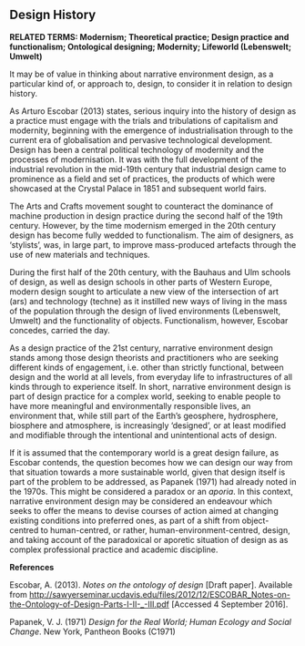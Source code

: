 ## Design History

**RELATED TERMS: Modernism; Theoretical practice; Design practice and functionalism; Ontological designing; Modernity; Lifeworld (Lebenswelt; Umwelt)**

It may be of value in thinking about narrative environment design, as a particular kind of, or approach to, design, to consider it in relation to design history.

As Arturo Escobar (2013) states, serious inquiry into the history of design as a practice must engage with the trials and tribulations of capitalism and modernity, beginning with the emergence of industrialisation through to the current era of globalisation and pervasive technological development. Design has been a central political technology of modernity and the processes of modernisation. It was with the full development of the industrial revolution in the mid-19th century that industrial design came to prominence as a field and set of practices, the products of which were showcased at the Crystal Palace in 1851 and subsequent world fairs.

The Arts and Crafts movement sought to counteract the dominance of machine production in design practice during the second half of the 19th century. However, by the time modernism emerged in the 20th century design has become fully wedded to functionalism. The aim of designers, as ‘stylists’, was, in large part, to improve mass-produced artefacts through the use of new materials and techniques.

During the first half of the 20th century, with the Bauhaus and Ulm schools of design, as well as design schools in other parts of Western Europe, modern design sought to articulate a new view of the intersection of art (ars) and technology (techne) as it instilled new ways of living in the mass of the population through the design of lived environments (Lebenswelt, Umwelt) and the functionality of objects. Functionalism, however, Escobar concedes, carried the day.

As a design practice of the 21st century, narrative environment design stands among those design theorists and practitioners who are seeking different kinds of engagement, i.e. other than strictly functional, between design and the world at all levels, from everyday life to infrastructures of all kinds through to experience itself. In short, narrative environment design is part of design practice for a complex world, seeking to enable people to have more meaningful and environmentally responsible lives, an environment that, while still part of the Earth’s geosphere, hydrosphere, biosphere and atmosphere, is increasingly ‘designed’, or at least modified and modifiable through the intentional and unintentional acts of design.

If it is assumed that the contemporary world is a great design failure, as Escobar contends, the question becomes how we can design our way from that situation towards a more sustainable world, given that design itself is part of the problem to be addressed, as Papanek (1971) had already noted in the 1970s. This might be considered a paradox or an _aporia_. In this context, narrative environment design may be considered an endeavour which seeks to offer the means to devise courses of action aimed at changing existing conditions into preferred ones, as part of a shift from object-centred to human-centred, or rather, human-environment-centred, design, and taking account of the paradoxical or aporetic situation of design as as complex professional practice and academic discipline.

**References**

Escobar, A. (2013). _Notes on the ontology of design_ [Draft paper]. Available from http://sawyerseminar.ucdavis.edu/files/2012/12/ESCOBAR_Notes-on-the-Ontology-of-Design-Parts-I-II-_-III.pdf [Accessed 4 September 2016].

Papanek, V. J. (1971) _Design for the Real World; Human Ecology and Social Change_. New York, Pantheon Books (C1971)
